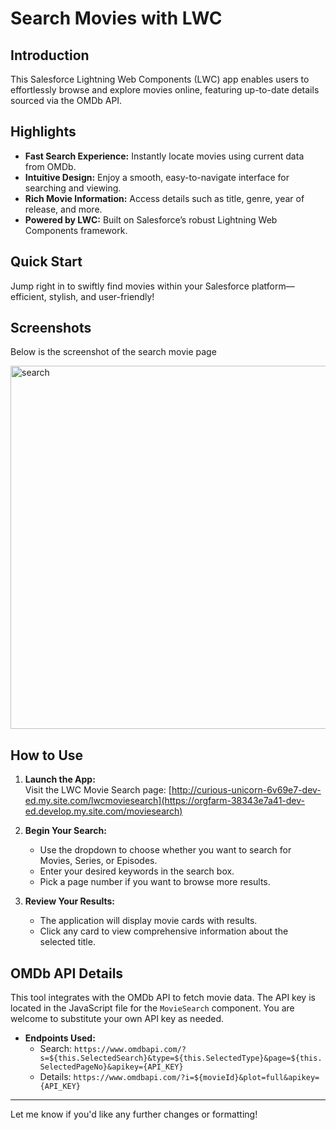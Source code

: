 # Search Movies with LWC

## Introduction
This Salesforce Lightning Web Components (LWC) app enables users to effortlessly browse and explore movies online, featuring up-to-date details sourced via the OMDb API.

## Highlights
- **Fast Search Experience:** Instantly locate movies using current data from OMDb.
- **Intuitive Design:** Enjoy a smooth, easy-to-navigate interface for searching and viewing.
- **Rich Movie Information:** Access details such as title, genre, year of release, and more.
- **Powered by LWC:** Built on Salesforce’s robust Lightning Web Components framework.

## Quick Start
Jump right in to swiftly find movies within your Salesforce platform—efficient, stylish, and user-friendly!

## Screenshots
Below is the screenshot of the search movie page

<img width="1104" height="581" alt="search" src="https://github.com/user-attachments/assets/d8c66547-f051-4ed4-982d-8e292c5533b2" />

## How to Use
1. **Launch the App:**  
   Visit the LWC Movie Search page: [http://curious-unicorn-6v69e7-dev-ed.my.site.com/lwcmoviesearch](https://orgfarm-38343e7a41-dev-ed.develop.my.site.com/moviesearch)

2. **Begin Your Search:**  
   - Use the dropdown to choose whether you want to search for Movies, Series, or Episodes.
   - Enter your desired keywords in the search box.
   - Pick a page number if you want to browse more results.

3. **Review Your Results:**  
   - The application will display movie cards with results.
   - Click any card to view comprehensive information about the selected title.

## OMDb API Details
This tool integrates with the OMDb API to fetch movie data. The API key is located in the JavaScript file for the `MovieSearch` component. You are welcome to substitute your own API key as needed.

- **Endpoints Used:**
  - Search: `https://www.omdbapi.com/?s=${this.SelectedSearch}&type=${this.SelectedType}&page=${this.SelectedPageNo}&apikey={API_KEY}`
  - Details: `https://www.omdbapi.com/?i=${movieId}&plot=full&apikey={API_KEY}`

---

Let me know if you'd like any further changes or formatting!
